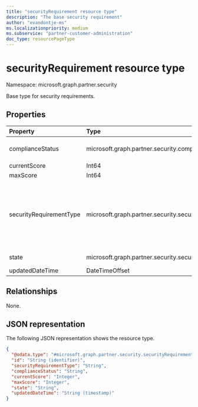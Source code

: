 ```yaml
---
title: "securityRequirement resource type"
description: "The base security requirement"
author: "evandontje-ms"
ms.localizationpriority: medium
ms.subservice: "partner-customer-administration"
doc_type: resourcePageType
---
```


# securityRequirement resource type

Namespace: microsoft.graph.partner.security

Base type for security requirements.

## Properties
|Property|Type|Description|
|:---|:---|:---|
|complianceStatus|microsoft.graph.partner.security.complianceStatus|Represents if the partner is compliant with this requirement. The possible values are: `compliant`, `noncomplaint`, `unknownFutureValue`.|
|currentScore|Int64|The score received for this requirement. |
|maxScore|Int64|The maximum score possible for the requirement. |
|securityRequirementType|microsoft.graph.partner.security.securityRequirementType|The type of requirement. The possible values are: `mfaEnforcedForAuthenticationOfAdminUsers`, `mfaEnforcedForAuthenticationOfAllUsers`, `mfaEnforcedForAuthenticationOfAdminUsersInCustomerTenants`, `noDapRelationshipsExist`, `phishResistantMfaEnforcedForAuthentication`, `securityAlertsRespondedToWithinExpectedTimeWindow`, `securityContactProvided`, `spendingBudgetSetForAzureCustomers`, `unknownFutureValue`.|
|state|microsoft.graph.partner.security.securityRequirementState|If the requirement is in preview or is fully released. The possible values are: `active`, `preview`, `unknownFutureValue`.|
|updatedDateTime|DateTimeOffset|The date the requirement properties were last updated.|

## Relationships
None.

## JSON representation
The following JSON representation shows the resource type.
<!-- {
  "blockType": "resource",
  "keyProperty": "id",
  "@odata.type": "microsoft.graph.partner.security.securityRequirement",
  "openType": false
}
-->
``` json
{
  "@odata.type": "#microsoft.graph.partner.security.securityRequirement",
  "id": "String (identifier)",
  "securityRequirementType": "String",
  "complianceStatus": "String",
  "currentScore": "Integer",
  "maxScore": "Integer",
  "state": "String",
  "updatedDateTime": "String (timestamp)"
}
```

